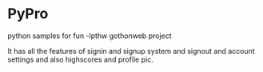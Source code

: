 # PyPro
python samples for fun
-lpthw gothonweb project

It has all the features of signin and signup system and signout and account settings and also highscores and profile pic.

